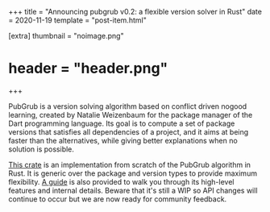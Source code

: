 +++
title = "Announcing pubgrub v0.2: a flexible version solver in Rust"
date = 2020-11-19
template = "post-item.html"

[extra]
thumbnail = "noimage.png"
# header = "header.png"
+++

PubGrub is a version solving algorithm based on conflict driven nogood learning, created by Natalie Weizenbaum for the package manager of the Dart programming language. Its goal is to compute a set of package versions that satisfies all dependencies of a project, and it aims at being faster than the alternatives, while giving better explanations when no solution is possible.

<!-- more -->

[This crate](https://github.com/pubgrub-rs/pubgrub) is an implementation from scratch of the PubGrub algorithm in Rust. It is generic over the package and version types to provide maximum flexibility. [A guide](https://pubgrub-rs-guide.netlify.app/) is also provided to walk you through its high-level features and internal details. Beware that it's still a WIP so API changes will continue to occur but we are now ready for community feedback.
